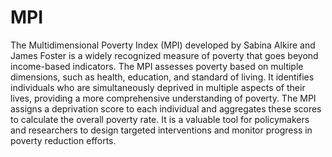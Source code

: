 # MPI

The Multidimensional Poverty Index (MPI) developed by Sabina Alkire and James Foster is a widely recognized measure of poverty that goes beyond income-based indicators. The MPI assesses poverty based on multiple dimensions, such as health, education, and standard of living. It identifies individuals who are simultaneously deprived in multiple aspects of their lives, providing a more comprehensive understanding of poverty. The MPI assigns a deprivation score to each individual and aggregates these scores to calculate the overall poverty rate. It is a valuable tool for policymakers and researchers to design targeted interventions and monitor progress in poverty reduction efforts. 